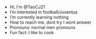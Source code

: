 - Hi, I’m @TaoCJ21
- I’m interested in football/Juventus
- I’m currently learning nothing
- How to reach me. dont try I wont answer
- Pronouns: normal men pronouns
- Fun fact: I like to cook

<!---
TaoCJ21/TaoCJ21 is a ✨ special ✨ repository because its `README.md` (this file) appears on your GitHub profile.
You can click the Preview link to take a look at your changes.
--->
